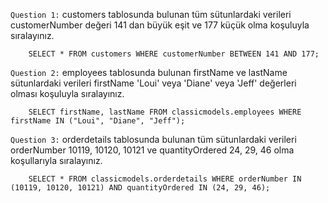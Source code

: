`Question 1:` customers tablosunda bulunan tüm sütunlardaki verileri customerNumber değeri 141 dan büyük eşit ve 177 küçük olma koşuluyla sıralayınız.
```
    SELECT * FROM customers WHERE customerNumber BETWEEN 141 AND 177;
```
`Question 2:` employees tablosunda bulunan firstName ve lastName sütunlardaki verileri firstName 'Loui' veya 'Diane' veya 'Jeff' değerleri olması koşuluyla sıralayınız.
```
    SELECT firstName, lastName FROM classicmodels.employees WHERE firstName IN ("Loui", "Diane", "Jeff");
```
`Question 3:` orderdetails tablosunda bulunan tüm sütunlardaki verileri orderNumber 10119, 10120, 10121 ve quantityOrdered 24, 29, 46 olma koşullarıyla sıralayınız.
```
    SELECT * FROM classicmodels.orderdetails WHERE orderNumber IN (10119, 10120, 10121) AND quantityOrdered IN (24, 29, 46);
```

